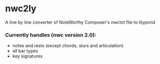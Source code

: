 # nwc2ly
A line by line converter of NoteWorthy Composer's nwctxt file to lilypond

### Currently handles (nwc version 2.0):
* notes and rests (except chords, slurs and articulation)
* all bar types
* key signatures
